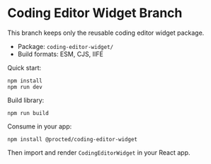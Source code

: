 # Coding Editor Widget Branch

This branch keeps only the reusable coding editor widget package.

- Package: `coding-editor-widget/`
- Build formats: ESM, CJS, IIFE

Quick start:

```
npm install
npm run dev
```

Build library:

```
npm run build
```

Consume in your app:

```
npm install @procted/coding-editor-widget
```

Then import and render `CodingEditorWidget` in your React app.
